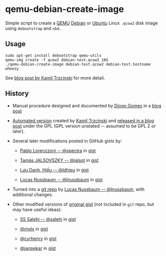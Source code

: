 # qemu-debian-create-image

Simple script to create a [QEMU](https://www.qemu.org/)
[Debian](https://www.debian.org/) or [Ubuntu](https://www.ubuntu.com/)
Linux `.qcow2` disk image using `debootstrap` and `nbd`.

## Usage

    sudo apt-get install debootstrap qemu-utils
    qemu-img create -f qcow2 debian-test.qcow2 16G
    ./qemu-debian-create-image debian-test.qcow2 debian-test.hostname wheezy

See [blog post by Kamil Trzcinski](https://ayufan.eu/projects/debootstrap-kvm/)
for more detail.

## History

*  Manual procedure designed and documented by
   [Diogo Gomes](http://diogogomes.com/about/) in a
   [blog post](http://diogogomes.com/2012/07/13/debootstrap-kvm-image/)

*  [Automated version](https://ayufan.eu/projects/debootstrap-kvm/qemu-debian-create-image)
   created by [Kamil Trzcinski](https://ayufan.eu/) and [released in a
   blog post](https://ayufan.eu/projects/debootstrap-kvm/)
   under the GPL (GPL version unstated -- assumed to be GPL 2 or later).

*  Several later modifications posted in GitHub gists by:

   *   [Pablo Lorenzzoni -- @spectra](https://github.com/spectra)
       in [gist](https://gist.github.com/spectra/10301941)

   *   [Tamás JALSOVSZKY -- @jalsot](https://github.com/jalsot) in
       [gist](https://gist.github.com/jalsot/a24aa543021889ad0c70)

   *   [Lưu Danh, Hiếu -- @ldhieu](https://github.com/ldhieu) in
       [gist](https://gist.github.com/ldhieu/716db2f79ce49b95aa18e29885c16259)

   *   [Lucas Nussbaum -- @lnussbaum](https://github.com/lnussbaum) in
       [gist](https://gist.github.com/lnussbaum/34e97071827361e344acd8529b9564d8)

*  Turned into a [git
   repo](https://github.com/lnussbaum/qemu-debian-create-image)
   by [Lucas Nussbaum -- @lnussbaum](https://github.com/lnussbaum), with
   additional changes.

*  Other modified versions of [original
   gist](https://gist.github.com/spectra/10301941) (not included in
   `git` repo, but may have useful ideas):

   *   [SS Salehi -- @salehi](https://github.com/salehi) in
       [gist](https://gist.github.com/salehi/081d61d3f80f3f681c63)

   *   [@mplx](https://github.com/mplx) in
       [gist](https://gist.github.com/mplx/dfecd55db8328a5e07842d75005333a2)

   *   [@cyrhenry](https://github.com/cyrhenry) in
       [gist](https://gist.github.com/cyrhenry/02353b9bc498d2bdb9d3dac0877e058c)

   *   [@janpekar](https://github.com/janpekar) in
       [gist](https://gist.github.com/janpekar/2e16d2a8792c52dde493dcff633eb484)

